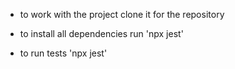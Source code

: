 - to work with the project clone it for the repository

- to install all dependencies run 'npx jest'

- to run tests 'npx jest'